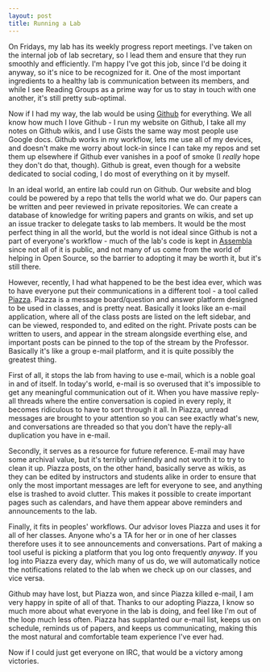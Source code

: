 ```yaml
---
layout: post
title: Running a Lab
---
```


On Fridays, my lab has its weekly progress report meetings. I've taken on the
internal job of lab secretary, so I lead them and ensure that they run smoothly
and efficiently. I'm happy I've got this job, since I'd be doing it anyway, so
it's nice to be recognized for it. One of the most important ingredients to a
healthy lab is communication between its members, and while I see Reading Groups
as a prime way for us to stay in touch with one another, it's still pretty
sub-optimal.

Now if I had my way, the lab would be using [Github](http://github.com) for
everything. We all know how much I love Github - I run my website on Github,
I take all my notes on Github wikis, and I use Gists the same way most people
use Google docs. Github works in my workflow, lets me use all of my devices,
and doesn't make me worry about lock-in since I can take my repos and set them
up elsewhere if Github ever vanishes in a poof of smoke (I *really* hope they
don't do that, though). Github is great, even though for a website dedicated
to social coding, I do most of everything on it by myself.

In an ideal world, an entire lab could run on Github. Our website and blog
could be powered by a repo that tells the world what we do. Our papers can
be written and peer reviewed in private repositories. We can create a database
of knowledge for writing papers and grants on wikis, and set up an issue tracker
to delegate tasks to lab members. It would be the most perfect thing in all the
world, but the world is not ideal since Github is not a part of everyone's
workflow - much of the lab's code is kept in [Assembla](http://assembla.com)
since not all of it is public, and not many of us come from the world of helping
in Open Source, so the barrier to adopting it may be worth it, but it's still
there.

However, recently, I had what happened to be the best idea ever, which was
to have everyone put their communications in a different tool - a tool called
[Piazza](http://piazza.com). Piazza is a message board/question and answer
platform designed to be used in classes, and is pretty neat. Basically it
looks like an e-mail application, where all of the class posts are listed on
the left sidebar, and can be viewed, responded to, and edited on the right.
Private posts can be written to users, and appear in the stream alongside
everthing else, and important posts can be pinned to the top of the stream by
the Professor. Basically it's like a group e-mail platform, and it is quite
possibly the greatest thing.

First of all, it stops the lab from having to use e-mail, which is a noble goal
in and of itself. In today's world, e-mail is so overused that it's impossible
to get any meaningful communication out of it. When you have massive reply-all
threads where the entire conversation is copied in every reply, it becomes
ridiculous to have to sort through it all. In Piazza, unread messages are
brought to your attention so you can see exactly what's new, and conversations
are threaded so that you don't have the reply-all duplication you have in
e-mail.

Secondly, it serves as a resource for future reference. E-mail may have some
archival value, but it's terribly unfriendly and not worth it to try to clean
it up. Piazza posts, on the other hand, basically serve as wikis, as they can
be edited by instructors and students alike in order to ensure that only the
most important messages are left for everyone to see, and anything else is
trashed to avoid clutter. This makes it possible to create important pages such
as calendars, and have them appear above reminders and announcements to the
lab.

Finally, it fits in peoples' workflows. Our advisor loves Piazza and uses it
for all of her classes. Anyone who's a TA for her or in one of her classes
therefore uses it to see announcements and conversations. Part of making a tool
useful is picking a platform that you log onto frequently *anyway*. If you log
into Piazza every day, which many of us do, we will automatically notice the
notifications related to the lab when we check up on our classes, and vice versa.

Github may have lost, but Piazza won, and since Piazza killed e-mail, I am very
happy in spite of all of that. Thanks to our adopting Piazza, I know so much
more about what everyone in the lab is doing, and feel like I'm out of the loop
much less often. Piazza has supplanted our e-mail list, keeps us on schedule,
reminds us of papers, and keeps us communicating, making this the most natural
and comfortable team experience I've ever had.

Now if I could just get everyone on IRC, that would be a victory among victories.

